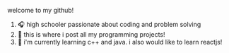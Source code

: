 welcome to my github!
<ol>
  <li>🎧 high schooler passionate about coding and problem solving</li>
  <li>💌 this is where i post all my programming projects!</li>
  <li>🍵 i'm currently learning c++ and java. i also would like to learn reactjs!</li>
</ol>
